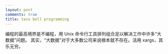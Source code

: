 ```yaml
---
layout: post
comments: true
title: taco bell programming
---
```


编程的最高境界是不编程，用 Unix 命令行工具排列组合足以解决工作中许多“大数据”问题。
其实，“大数据”对于大多数公司来说根本就不存在。活用 xargs，其乐无穷。

